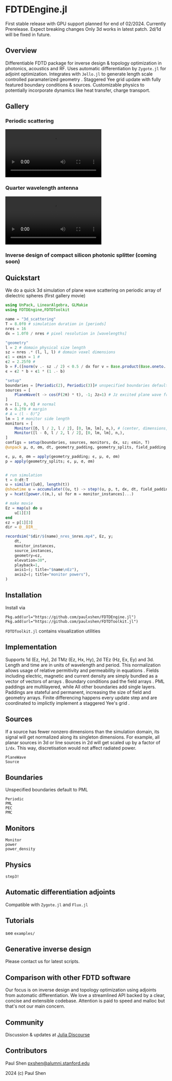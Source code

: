 # FDTDEngine.jl
 First stable release with GPU support planned for end of 02/2024. Currently Prerelease. Expect breaking changes
 Only 3d works in latest patch. 2d/1d will be fixed in future.
## Overview
Differentiable FDTD package for inverse design & topology optimization in photonics, acoustics and RF. Uses automatic differentiation by `Zygote.jl` for adjoint optimization. Integrates with `Jello.jl` to generate length scale controlled paramaterized geometry . Staggered Yee grid update with fully featured boundary conditions & sources. Customizable physics to potentially incorporate dynamics like heat transfer, charge transport.
## Gallery
### Periodic scattering
![](assets/3d_scattering_nres_16.mp4)
### Quarter wavelength antenna
![](assets/3d_quarter_wavelength_antenna_nres_16.mp4)
### Inverse design of compact silicon photonic splitter (coming soon)

## Quickstart
We do a quick 3d simulation of plane wave scattering on periodic array of dielectric spheres (first gallery movie)
```julia
using UnPack, LinearAlgebra, GLMakie
using FDTDEngine,FDTDToolkit

name = "3d_scattering"
T = 8.0f0 # simulation duration in [periods]
nres = 16
dx = 1.0f0 / nres # pixel resolution in [wavelengths]

"geometry"
l = 2 # domain physical size length
sz = nres .* (l, l, l) # domain voxel dimensions
ϵ1 = ϵmin = 1 #
ϵ2 = 2.25f0 # 
b = F.([norm(v .- sz ./ 2) < 0.5 / dx for v = Base.product(Base.oneto.(sz)...)]) # sphere
ϵ = ϵ2 * b + ϵ1 * (1 .- b)

"setup"
boundaries = [Periodic(2), Periodic(3)]# unspecified boundaries default to PML
sources = [
    PlaneWave(t -> cos(F(2π) * t), -1; Jz=1) # Jz excited plane wave from -x plane (eg -1)
]
n = [1, 0, 0] # normal 
δ = 0.2f0 # margin
# A = (l - δ)^2
lm = 1 # monitor side length
monitors = [
    Monitor([δ, l / 2, l / 2], [0, lm, lm], n,), # (center, dimensions, normal)
    Monitor([l - δ, l / 2, l / 2], [0, lm, lm], n,),
]
configs = setup(boundaries, sources, monitors, dx, sz; ϵmin, T)
@unpack μ, σ, σm, dt, geometry_padding, geometry_splits, field_padding, source_instances, monitor_instances, u0, = configs

ϵ, μ, σ, σm = apply(geometry_padding; ϵ, μ, σ, σm)
p = apply(geometry_splits; ϵ, μ, σ, σm)


# run simulation
t = 0:dt:T
u = similar([u0], length(t))
@showtime u = accumulate!((u, t) -> step!(u, p, t, dx, dt, field_padding, source_instances), u, t, init=deepcopy(u0))
y = hcat([power.((m,), u) for m = monitor_instances]...)

# make movie
Ez = map(u) do u
    u[1][3]
end
ϵz = p[1][3]
dir = @__DIR__

recordsim("$dir/$(name)_nres_$nres.mp4", Ez, y;
    dt,
    monitor_instances,
    source_instances,
    geometry=ϵz,
    elevation=30°,
    playback=1,
    axis1=(; title="$name\nEz"),
    axis2=(; title="monitor powers"),
)
```
## Installation
Install via 
```
Pkg.add(url="https://github.com/paulxshen/FDTDEngine.jl")
Pkg.add(url="https://github.com/paulxshen/FDTDToolkit.jl")
```
`FDTDToolkit.jl` contains visualization utilities

## Implementation
Supports 1d (Ez, Hy), 2d TMz (Ez, Hx, Hy), 2d TEz (Hz, Ex, Ey) and 3d. Length and time are in units of wavelength and period. This normalization allows usage of relative  permitivity and permeability  in equations . Fields including electric, magnetic and current density are simply bundled as a vector of vectors of arrays . Boundary conditions pad the field arrays . PML paddings are multilayered, while All other boundaries add single layers. Paddings are stateful and permanent, increasing the size of field and geometry arrays.  Finite differencing happens every update step and are coordinated to implictly implement a staggered Yee's grid .

## Sources
If a source has fewer nonzero dimensions than the simulation domain, its signal will get normalized along its singleton dimensions. For example, all planar sources in 3d or line sources in 2d will get scaled up by a factor of `1/dx`. This way, discretisation would not affect radiated power.
```@docs
PlaneWave
Source
```
<!-- GaussianBeam -->

## Boundaries
Unspecified boundaries default to PML 
```@docs
Periodic
PML
PEC
PMC
```
## Monitors  
 ```@docs
Monitor
power
power_density
```

 ## Physics 
```@docs
step3!
```
<!-- step1 -->
<!-- stepTMz -->
<!-- stepTEz -->
## Automatic differentiation adjoints
Compatible with `Zygote.jl` and `Flux.jl`
## Tutorials
see `examples/`
## Generative inverse design
Please contact us for latest scripts.
## Comparison with other FDTD software
Our focus is on inverse design and topology optimization using adjoints from automatic differentiation. We love a streamlined API backed by a clear, concise and extensible codebase. Attention is paid to speed and malloc but that's not our main concern.
## Community
Discussion & updates at [Julia Discourse](https://discourse.julialang.org/t/pre-ann-differentiable-fdtd-for-inverse-design-in-photonics-acoustics-and-rf/105405/12)
## Contributors
Paul Shen <pxshen@alumni.stanford.edu>

2024 (c) Paul Shen